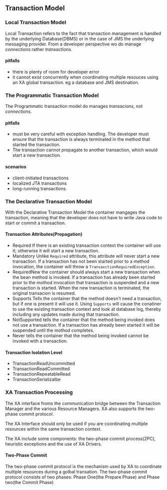 ## Transaction Model

### Local Transaction Model
Local Transaction refers to the fact that transaction management is handled by the underlying Database(DBMS) or in the case of JMS the underlying messaging provider. From a developer perspective wo do manage  *connections* rather *transactions*.

#### pitfalls
* there is plenty of room for developer error
* it cannot exist concurrently when coordinating multiple resouces using an XA global transaction. eg a database and JMS destination.

### The Programmatic Transaction Model
The Programmatic transaction model do manages *transacions*, not *connections*.

#### pitfalls
* must be very careful with exception handling. The developer must ensure that the transaction is always terminated in the method that started the transaction.
* The transaction cannot propagate to another transaction, which would start a new transaction.

#### scenarios
* client-initiated transactions
* localized JTA transactions
* long-running transactions

### The Declarative Transaction Model
With the Declarative Transaction Model the container mangages the transaction, meaning that the developer does not have to write Java code to start or commit a transaction.

#### Transaction Attributes(Propagation)
* Required  If there is an existing transaction context the container will use it; otherwise it will start a new transaction.
* Mandatory  Unlike `Required` attribute, this attribute will never start a new transaction. If a transaction has not been started prior to a method invocation, the container will throw a `TransaxctionRequiredException`.
* RequiredNew  the container should always start a new transaction when the bean method is invoked. If a transaction has already been started prior to the mothod invocation that transaction is suspended and a new transaction is started. When the new transaction is terminated, the original transacion is resumed.
* Supports  Tells the container that the method doesn't need a transaction, but if one is present it will use it. Using `Supports` will cause the conatiner to use the existing transaction context and look at database log, thereby including any updates made during that transaction.
* NotSupported  tells the container that the method being invoked does not use a transaction. If a transaction has already been started it will be suspended until the mothod completes.
* Never  tells the container that the method being invoked cannot be invoked with a transaction.

#### Transaction Isolation Level
* TransactionReadUncommitted
* TransactionReadCommitted
* TransactionRepeatableRead
* TransactionSerializalbe

### XA Transaction Processing
The XA interface froms the communication bridge between the Transaction Manager and the various Resource Managers. XA also supports the two-phase commit protocol.

The XA Interface should only be used if you are coordinating multiple resources within the same transaction context.

The XA include some components: the two-phase commit process(2PC), heuristic exceptions and the use of XA Drivers.

#### Two-Phase Commit
The two-phase commit protocol is the mechanism used by XA to coordinate multiple resources during a golbal transation.
The two-phase commit protocol consists of two phases:
Phase One(the Prepare Phase) and Phase two(the Commit Phase)

